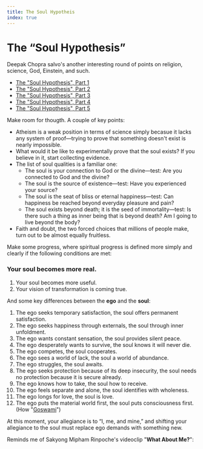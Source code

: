 ```yaml
---
title: The Soul Hypotheis
index: true
---
```

# The “Soul Hypothesis”

Deepak Chopra salvo's another interesting round of points on religion, science, God, Einstein, and such.

- [The "Soul Hypothesis", Part 1](http://deepakchopra.com/the-soul-hypothesis/)
- [The "Soul Hypothesis", Part 2](http://deepakchopra.com/the-soul-hypothesis-part-2/)
- [The "Soul Hypothesis", Part 3](http://deepakchopra.com/the-soul-hypothesis-part-3/)
- [The "Soul Hypothesis", Part 4](http://deepakchopra.com/the-soul-hypothesis-part-4/)
- [The "Soul Hypothesis", Part 5](http://deepakchopra.com/2008/03/03/the-soul-hypothesis-part-5/)

Make room for thougth. A couple of key points:

- Atheism is a weak position in terms of science simply becasue it lacks any system of proof—trying to prove that something doesn't exist is nearly impossible.
- What would it be like to experimentally prove that the soul exists? If you believe in it, start collecting evidence.
- The list of soul qualities is a familiar one:
  - The soul is your connection to God or the divine—test: Are you connected to God and the divine?
  - The soul is the source of existence—test: Have you experienced your source?
  - The soul is the seat of bliss or eternal happiness—test: Can happiness be reached beyond everyday pleasure and pain?
  - The soul exists beyond death; it is the seed of immortality—test: Is there such a thing as inner being that is beyond death? Am I going to live beyond the body?
- Faith and doubt, the two forced choices that millions of people make, turn out to be almost equally fruitless.

Make some progress, where spiritual progress is defined more simply and clearly if the following conditions are met:

### Your soul becomes more real.

1. Your soul becomes more useful.
1. Your vision of transformation is coming true.

And some key differences between the **ego** and the **soul**:

1. The ego seeks temporary satisfaction, the soul offers permanent satisfaction.
1. The ego seeks happiness through externals, the soul through inner unfoldment.
1. The ego wants constant sensation, the soul provides silent peace.
1. The ego desperately wants to survive, the soul knows it will never die.
1. The ego competes, the soul cooperates.
1. The ego sees a world of lack, the soul a world of abundance.
1. The ego struggles, the soul awaits.
1. The ego seeks protection because of its deep insecurity, the soul needs no protection because it is secure already.
1. The ego knows how to take, the soul how to receive.
1. The ego feels separate and alone, the soul identifies with wholeness.
1. The ego longs for love, the soul is love.
1. The ego puts the material world first, the soul puts consciousness first. (How "[Goswami](http://aardnoot.nl/Amit_Goswami)")

At this moment, your allegiance is to “I, me, and mine,” and shifting your allegiance to the soul must replace ego demands with something new.

Reminds me of Sakyong Mipham Rinpoche's videoclip "**What About Me?**":
